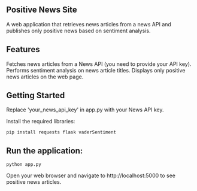 ## Positive News Site
A web application that retrieves news articles from a news API and publishes only positive news based on sentiment analysis.

## Features
Fetches news articles from a News API (you need to provide your API key).
Performs sentiment analysis on news article titles.
Displays only positive news articles on the web page.

## Getting Started
Replace 'your_news_api_key' in app.py with your News API key.

Install the required libraries:

`pip install requests flask vaderSentiment`

## Run the application:

`python app.py`

Open your web browser and navigate to http://localhost:5000 to see positive news articles.